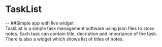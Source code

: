 # TaskList
--
##Simple app with live widget  
TaskList is a simple task management software using json files to store notes. Each task can contain title, decription and importance of the task. There is also a widget which shows list of titles of notes.
